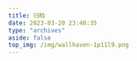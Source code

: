 ```yaml
---
title: 归档
date: 2023-03-20 23:48:35
type: "archives"
aside: false
top_img: /img/wallhaven-1p11l9.png
---
```

